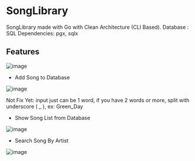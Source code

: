# SongLibrary
SongLibrary made with Go with Clean Architecture (CLI Based). 
Database : SQL
Dependencies: pgx, sqlx

## Features

![image](https://user-images.githubusercontent.com/63460549/160272292-ddd2a752-6bec-426a-81e4-f9e562dd8a67.png)

- Add Song to Database

![image](https://user-images.githubusercontent.com/63460549/160272513-7fda5150-7b3a-4871-9ede-72e1ad9195a0.png)

Not Fix Yet:
input just can be 1 word, if you have 2 words or more, split with underscore ( _ ), ex: Green_Day

- Show Song List from Database

![image](https://user-images.githubusercontent.com/63460549/160272691-a9344a20-5f0f-46dc-a53a-81dbd0652cc6.png)

- Search Song By Artist  

![image](https://user-images.githubusercontent.com/63460549/160272733-b22ecf74-d833-4f5f-ad15-4df8922a1882.png)
